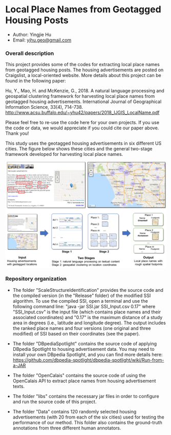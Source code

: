 # Local Place Names from Geotagged Housing Posts

* Author: Yingjie Hu
* Email: yjhu.geo@gmail.com


### Overall description
This project provides some of the codes for extracting local place names from geotagged housing posts. The housing advertisements are posted on Craigslist, a local-oriented website. More details about this project can be found in the following paper:

Hu, Y., Mao, H. and McKenzie, G., 2018. A natural language processing and geospatial clustering framework for harvesting local place names from geotagged housing advertisements. International Journal of Geographical Information Science, 33(4), 714-738. http://www.acsu.buffalo.edu/~yhu42/papers/2018_IJGIS_LocalName.pdf

Please feel free to re-use the code here for your own projects. If you use the code or data, we would appreciate if you could cite our paper above. Thank you!

This study uses the geotagged housing advertisements in six different US cities. The figure below shows these cities and the general two-stage framework developed for harvesting local place names.
<p align="center">
<img align="center" src="https://github.com/YingjieHu/LocalPlaceName/blob/master/fig/LocalPlaceName.png" width="600" />
</p>


### Repository organization
* The folder "ScaleStructureIdentification" provides the source code and the compiled version (in the "Release" folder) of the modified SSI algorithm. To use the compiled SSI, open a terminal and use the following command line:
  "java -jar SSI.jar SSI_Input.csv 0.17"
where "SSI_Input.csv" is the input file (which contains place names and their associated coordinates) and "0.17" is the maximum distance of a study area in degrees (i.e., latitude and longitude degree). The output includes the ranked place names and four versions (one original and three modified) of SSI based on their coordinates (see the paper).

* The folder "DBpediaSpotlight" contains the source code of applying DBpedia Spotlight to housing advertisement data. You may need to install your own DBpedia Spotlight, and you can find more details here: https://github.com/dbpedia-spotlight/dbpedia-spotlight/wiki/Run-from-a-JAR

* The folder "OpenCalais" contains the source code of using the OpenCalais API to extract place names from housing advertisement texts.

* The folder "libs" contains the necessary jar files in order to configure and run the source code of this project.

* The folder "Data" contains 120 randomly selected housing advertisements (with 20 from each of the six cities) used for testing the performance of our method. This folder also contains the ground-truth annotations from three different human annotators.




